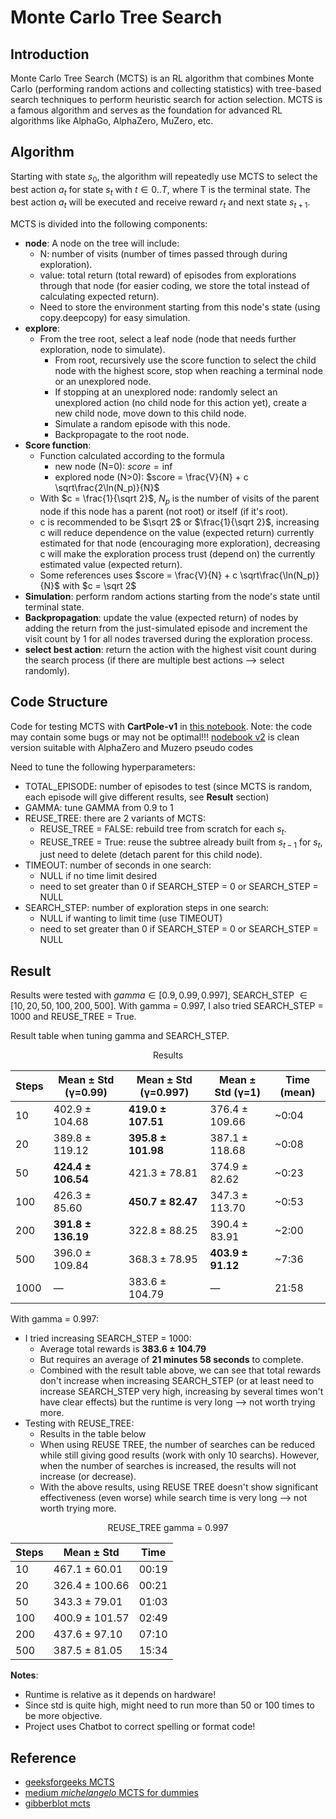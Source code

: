 # Monte Carlo Tree Search

## Introduction

Monte Carlo Tree Search (MCTS) is an RL algorithm that combines Monte Carlo (performing random actions and collecting statistics) with tree-based search techniques to perform heuristic search for action selection. MCTS is a famous algorithm and serves as the foundation for advanced RL algorithms like AlphaGo, AlphaZero, MuZero, etc.

## Algorithm

Starting with state $s_0$, the algorithm will repeatedly use MCTS to select the best action $a_t$ for state $s_t$ with $t \in 0..T$, where T is the terminal state. The best action $a_t$ will be executed and receive reward $r_t$ and next state $s_{t+1}$.

MCTS is divided into the following components:
- **node**: A node on the tree will include:
    - N: number of visits (number of times passed through during exploration).
    - value: total return (total reward) of episodes from explorations through that node (for easier coding, we store the total instead of calculating expected return).
    - Need to store the environment starting from this node's state (using copy.deepcopy) for easy simulation.
- **explore**: 
    - From the tree root, select a leaf node (node that needs further exploration, node to simulate).
        - From root, recursively use the score function to select the child node with the highest score, stop when reaching a terminal node or an unexplored node.
        - If stopping at an unexplored node: randomly select an unexplored action (no child node for this action yet), create a new child node, move down to this child node.
        - Simulate a random episode with this node.
        - Backpropagate to the root node.
- **Score function**: 
    - Function calculated according to the formula
        - new node (N=0): $score = \inf$
        - explored node (N>0): $score = \frac{V}{N} + c \sqrt\frac{2\ln(N_p)}{N}$
    - With $c = \frac{1}{\sqrt 2}$, $N_p$ is the number of visits of the parent node if this node has a parent (not root) or itself (if it's root).
    - c is recommended to be $\sqrt 2$ or $\frac{1}{\sqrt 2}$, increasing c will reduce dependence on the value (expected return) currently estimated for that node (encouraging more exploration), decreasing c will make the exploration process trust (depend on) the currently estimated value (expected return).
    - Some references uses $score = \frac{V}{N} + c \sqrt\frac{\ln(N_p)}{N}$ with $c = \sqrt 2$
- **Simulation**: perform random actions starting from the node's state until terminal state.
- **Backpropagation**: update the value (expected return) of nodes by adding the return from the just-simulated episode and increment the visit count by 1 for all nodes traversed during the exploration process.
- **select best action**: return the action with the highest visit count during the search process (if there are multiple best actions --> select randomly).

## Code Structure

Code for testing MCTS with **CartPole-v1** in [this notebook](MCTS.ipynb). Note: the code may contain some bugs or may not be optimal!!!
[nodebook v2](MCTS_v2.ipynb) is clean version suitable with AlphaZero and Muzero pseudo codes

Need to tune the following hyperparameters:
- TOTAL_EPISODE: number of episodes to test (since MCTS is random, each episode will give different results, see **Result** section)
- GAMMA: tune GAMMA from 0.9 to 1
- REUSE_TREE: there are 2 variants of MCTS:
    - REUSE_TREE = FALSE: rebuild tree from scratch for each $s_t$.
    - REUSE_TREE = True: reuse the subtree already built from $s_{t-1}$ for $s_t$, just need to delete (detach parent for this child node).
- TIMEOUT: number of seconds in one search:
    - NULL if no time limit desired
    - need to set greater than 0 if SEARCH_STEP = 0 or SEARCH_STEP = NULL
- SEARCH_STEP: number of exploration steps in one search:
    - NULL if wanting to limit time (use TIMEOUT)
    - need to set greater than 0 if SEARCH_STEP = 0 or SEARCH_STEP = NULL

## Result

Results were tested with $gamma \in [0.9, 0.99, 0.997]$, SEARCH_STEP $\in [10, 20, 50, 100, 200, 500]$. With gamma = 0.997, I also tried SEARCH_STEP = 1000 and REUSE_TREE = True.

Result table when tuning gamma and SEARCH_STEP.

<div align="center">

Results

| Steps  | Mean ± Std (γ=0.99) | Mean ± Std (γ=0.997) | Mean ± Std (γ=1)    | Time (mean)  |
|--------|----------------------|---------------------|---------------------|--------------|
| 10     | 402.9 ± 104.68       | **419.0 ± 107.51**  | 376.4 ± 109.66      | ~0:04        |
| 20     | 389.8 ± 119.12       | **395.8 ± 101.98**  | 387.1 ± 118.68      | ~0:08        |
| 50     | **424.4 ± 106.54**   | 421.3 ± 78.81       | 374.9 ± 82.62       | ~0:23        |
| 100    | 426.3 ± 85.60        | **450.7 ± 82.47**   | 347.3 ± 113.70      | ~0:53        |
| 200    | **391.8 ± 136.19**   | 322.8 ± 88.25       | 390.4 ± 83.91       | ~2:00        |
| 500    | 396.0 ± 109.84       | 368.3 ± 78.95       | **403.9 ± 91.12**   | ~7:36        |
| 1000   | —                    | 383.6 ± 104.79      | —                   | 21:58        |

</div>

With gamma = 0.997:
- I tried increasing SEARCH_STEP = 1000:
    - Average total rewards is **$383.6 \pm 104.79$**
    - But requires an average of **21 minutes 58 seconds** to complete. 
    - Combined with the result table above, we can see that total rewards don't increase when increasing SEARCH_STEP (or at least need to increase SEARCH_STEP very high, increasing by several times won't have clear effects) but the runtime is very long --> not worth trying more.
- Testing with REUSE_TREE:
    - Results in the table below 
    - When using REUSE TREE, the number of searches can be reduced while still giving good results (work with only 10 searchs). However, when the number of searches is increased, the results will not increase (or decrease).
    - With the above results, using REUSE TREE doesn't show significant effectiveness (even worse) while search time is very long --> not worth trying more.

<div align="center">

REUSE_TREE gamma = 0.997

| Steps | Mean ± Std       | Time     |
|-------|------------------|----------|
| 10    | 467.1 ± 60.01    | 00:19  |
| 20    | 326.4 ± 100.66   | 00:21  |
| 50    | 343.3 ± 79.01    | 01:03  |
| 100   | 400.9 ± 101.57   | 02:49  |
| 200   | 437.6 ± 97.10    | 07:10  |
| 500   | 387.5 ± 81.05    | 15:34  |

</div>

**Notes**:
- Runtime is relative as it depends on hardware!
- Since std is quite high, might need to run more than 50 or 100 times to be more objective.
- Project uses Chatbot to correct spelling or format code!

## Reference
- [geeksforgeeks MCTS](https://www.geeksforgeeks.org/ml-monte-carlo-tree-search-mcts/)
- [medium _michelangelo_ MCTS for dummies](https://medium.com/@_michelangelo_/monte-carlo-tree-search-mcts-algorithm-for-dummies-74b2bae53bfa)
- [gibberblot mcts](https://gibberblot.github.io/rl-notes/single-agent/mcts.html)